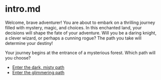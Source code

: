 # intro.md

Welcome, brave adventurer! You are about to embark on a thrilling journey filled with mystery, magic, and choices. In this enchanted land, your decisions will shape the fate of your adventure. Will you be a daring knight, a clever wizard, or perhaps a cunning rogue? The path you take will determine your destiny!

Your journey begins at the entrance of a mysterious forest. Which path will you choose?

- [Enter the dark, misty path](misty-path.md)
- [Enter the glimmering path](glimmering-path.md)